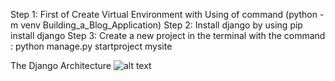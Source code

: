 Step 1: First of Create Virtual Environment with Using of command (python  -m venv Building_a_Blog_Application)
Step 2: Install django by using  pip install django
Step 3: Create a new project in the terminal with the command : python manage.py startproject mysite

The Django Architecture
![alt text](image.png)